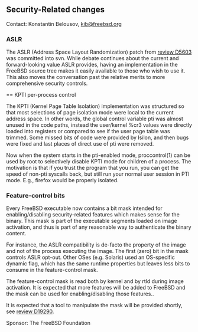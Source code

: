 ## Security-Related changes ##

Contact: Konstantin Belousov, <kib@freebsd.org>

### ASLR

The ASLR (Address Space Layout Randomization) patch from
[review D5603](https://reviews.freebsd.org/D5603) was
committed into svn.  While debate continues about the current and
forward-looking value ASLR provides, having an implementation in
the FreeBSD source tree makes it easily available to those who wish
to use it.  This also moves the conversation past the relative
merits to more comprehensive security controls.

== KPTI per-process control

The KPTI (Kernel Page Table Isolation) implementation was structured
so that most selections of page isolation mode were local to the
current address space.  In other words, the global control variable
pti was almost unused in the code paths, instead the user/kernel
%cr3 values were directly loaded into registers or compared to see
if the user page table was trimmed.  Some missed bits of code were
provided by Isilon, and then bugs were fixed and last places of
direct use of pti were removed.

Now when the system starts in the pti-enabled mode, proccontrol(1) can
be used by root to selectively disable KPTI mode for children of a
process.  The motivation is that if you trust the program that you
run, you can get the speed of non-pti syscalls back, but still run
your normal user session in PTI mode.  E.g., firefox would be properly
isolated.

### Feature-control bits

Every FreeBSD executable now contains a bit mask intended for
enabling/disabling security-related features which makes sense for the
binary.  This mask is part of the executable segments loaded on image
activation, and thus is part of any reasonable way to authenticate the
binary content.

For instance, the ASLR compatibility is de-facto the property of the
image and not of the process executing the image.  The first (zero)
bit in the mask controls ASLR opt-out.  Other OSes (e.g. Solaris) used
an OS-specific dynamic flag, which has the same runtime properties
but leaves less bits to consume in the feature-control mask.

The feature-control mask is read both by kernel and by rtld during
image activation.  It is expected that more features will be added
to FreeBSD and the mask can be used for enabling/disabling those
features..

It is expected that a tool to manipulate the mask will be provided
shortly, see [review D19290](https://reviews.freebsd.org/D19290).

Sponsor: The FreeBSD Foundation  

